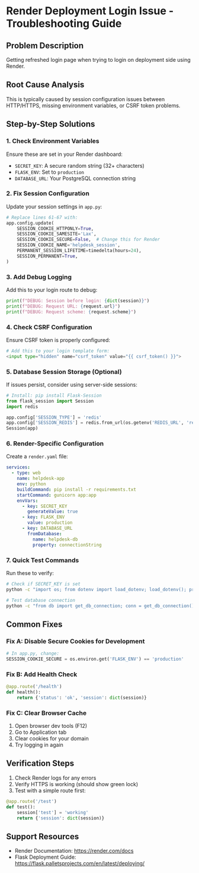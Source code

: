 # Render Deployment Login Issue - Troubleshooting Guide

## Problem Description
Getting refreshed login page when trying to login on deployment side using Render.

## Root Cause Analysis
This is typically caused by session configuration issues between HTTP/HTTPS, missing environment variables, or CSRF token problems.

## Step-by-Step Solutions

### 1. Check Environment Variables
Ensure these are set in your Render dashboard:
- `SECRET_KEY`: A secure random string (32+ characters)
- `FLASK_ENV`: Set to `production`
- `DATABASE_URL`: Your PostgreSQL connection string

### 2. Fix Session Configuration
Update your session settings in `app.py`:

```python
# Replace lines 61-67 with:
app.config.update(
    SESSION_COOKIE_HTTPONLY=True,
    SESSION_COOKIE_SAMESITE='Lax',
    SESSION_COOKIE_SECURE=False,  # Change this for Render
    SESSION_COOKIE_NAME='helpdesk_session',
    PERMANENT_SESSION_LIFETIME=timedelta(hours=24),
    SESSION_PERMANENT=True,
)
```

### 3. Add Debug Logging
Add this to your login route to debug:

```python
print(f"DEBUG: Session before login: {dict(session)}")
print(f"DEBUG: Request URL: {request.url}")
print(f"DEBUG: Request scheme: {request.scheme}")
```

### 4. Check CSRF Configuration
Ensure CSRF token is properly configured:

```python
# Add this to your login template form:
<input type="hidden" name="csrf_token" value="{{ csrf_token() }}">
```

### 5. Database Session Storage (Optional)
If issues persist, consider using server-side sessions:

```python
# Install: pip install Flask-Session
from flask_session import Session
import redis

app.config['SESSION_TYPE'] = 'redis'
app.config['SESSION_REDIS'] = redis.from_url(os.getenv('REDIS_URL', 'redis://localhost:6379'))
Session(app)
```

### 6. Render-Specific Configuration
Create a `render.yaml` file:

```yaml
services:
  - type: web
    name: helpdesk-app
    env: python
    buildCommand: pip install -r requirements.txt
    startCommand: gunicorn app:app
    envVars:
      - key: SECRET_KEY
        generateValue: true
      - key: FLASK_ENV
        value: production
      - key: DATABASE_URL
        fromDatabase:
          name: helpdesk-db
          property: connectionString
```

### 7. Quick Test Commands
Run these to verify:
```bash
# Check if SECRET_KEY is set
python -c "import os; from dotenv import load_dotenv; load_dotenv(); print('SECRET_KEY:', bool(os.getenv('SECRET_KEY')))"

# Test database connection
python -c "from db import get_db_connection; conn = get_db_connection(); print('DB connected:', conn.is_connected()); conn.close()"
```

## Common Fixes

### Fix A: Disable Secure Cookies for Development
```python
# In app.py, change:
SESSION_COOKIE_SECURE = os.environ.get('FLASK_ENV') == 'production'
```

### Fix B: Add Health Check
```python
@app.route('/health')
def health():
    return {'status': 'ok', 'session': dict(session)}
```

### Fix C: Clear Browser Cache
1. Open browser dev tools (F12)
2. Go to Application tab
3. Clear cookies for your domain
4. Try logging in again

## Verification Steps
1. Check Render logs for any errors
2. Verify HTTPS is working (should show green lock)
3. Test with a simple route first:
```python
@app.route('/test')
def test():
    session['test'] = 'working'
    return {'session': dict(session)}
```

## Support Resources
- Render Documentation: https://render.com/docs
- Flask Deployment Guide: https://flask.palletsprojects.com/en/latest/deploying/
